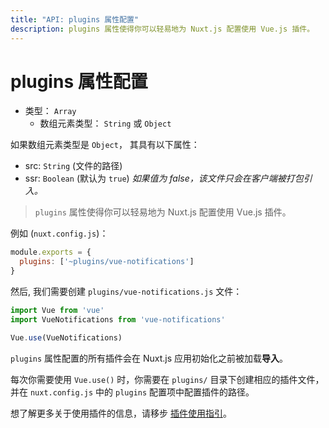 ```yaml
---
title: "API: plugins 属性配置"
description: plugins 属性使得你可以轻易地为 Nuxt.js 配置使用 Vue.js 插件。
---
```


# plugins 属性配置

- 类型： `Array`
  - 数组元素类型： `String` 或 `Object`

如果数组元素类型是 `Object`， 其具有以下属性：
  - src: `String` (文件的路径)
  - ssr: `Boolean` (默认为 `true`) *如果值为 false，该文件只会在客户端被打包引入。*

> `plugins` 属性使得你可以轻易地为 Nuxt.js 配置使用 Vue.js 插件。

例如 (`nuxt.config.js`)：
```js
module.exports = {
  plugins: ['~plugins/vue-notifications']
}
```

然后, 我们需要创建 `plugins/vue-notifications.js` 文件：
```js
import Vue from 'vue'
import VueNotifications from 'vue-notifications'

Vue.use(VueNotifications)
```

`plugins` 属性配置的所有插件会在 Nuxt.js 应用初始化之前被加载**导入**。

每次你需要使用 `Vue.use()` 时，你需要在 `plugins/` 目录下创建相应的插件文件，并在 `nuxt.config.js` 中的 `plugins` 配置项中配置插件的路径。

想了解更多关于使用插件的信息，请移步 [插件使用指引](/guide/plugins#使用-vue-插件)。
